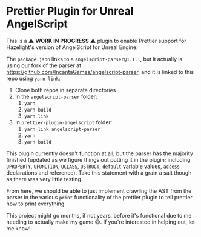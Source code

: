 # Prettier Plugin for Unreal AngelScript

This is a :warning: **WORK IN PROGRESS** :warning: plugin to enable Prettier support for Hazelight's version of AngelScript for Unreal Engine.

The `package.json` links to a `angelscript-parser@1.1.1`, but it actually is using our fork of the parser at https://github.com/IncantaGames/angelscript-parser, and it is linked to this repo using `yarn link`:

1. Clone both repos in separate directories
1. In the `angelscript-parser` folder:
    1. `yarn`
    1. `yarn build`
    1. `yarn link`
1. In `prettier-plugin-angelscript` folder:
    1. `yarn link angelscript-parser`
    1. `yarn`
    1. `yarn build`

This plugin currently doesn't function at all, but the parser has the majority finished (updated as we figure things out putting it in the plugin; including `UPROPERTY`, `UFUNCTION`, `UCLASS`, `USTRUCT`, `default` variable values, `access` declarations and reference). Take this statement with a grain a salt though as there was very little testing.

From here, we should be able to just implement crawling the AST from the parser in the various `print` functionality of the prettier plugin to tell prettier how to print everything.

This project might go months, if not years, before it's functional due to me needing to actually make my game 😅. If you're interested in helping out, let me know!
